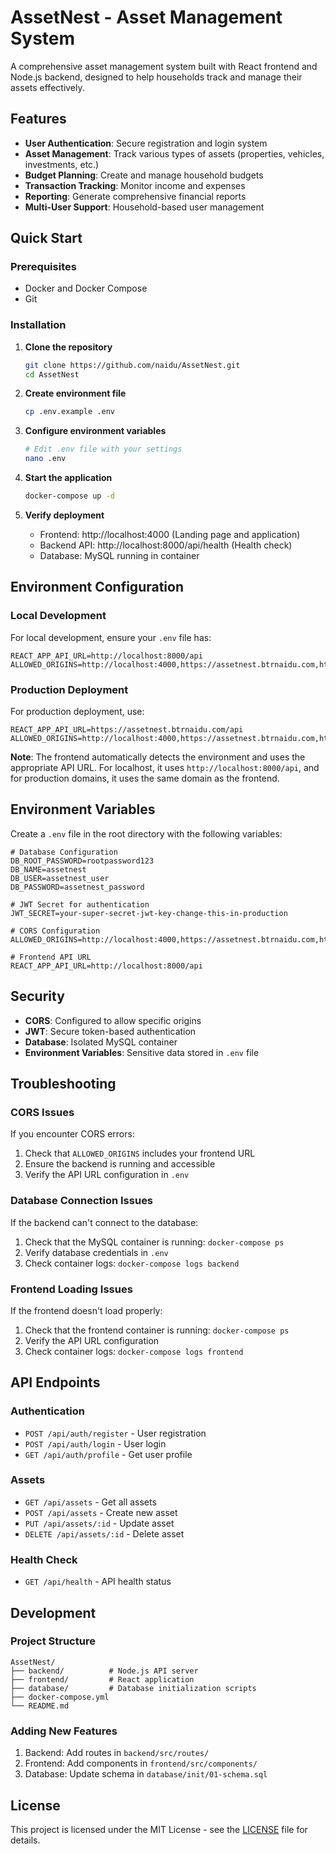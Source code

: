# AssetNest - Asset Management System

A comprehensive asset management system built with React frontend and Node.js backend, designed to help households track and manage their assets effectively.

## Features

- **User Authentication**: Secure registration and login system
- **Asset Management**: Track various types of assets (properties, vehicles, investments, etc.)
- **Budget Planning**: Create and manage household budgets
- **Transaction Tracking**: Monitor income and expenses
- **Reporting**: Generate comprehensive financial reports
- **Multi-User Support**: Household-based user management

## Quick Start

### Prerequisites

- Docker and Docker Compose
- Git

### Installation

1. **Clone the repository**
   ```bash
   git clone https://github.com/naidu/AssetNest.git
   cd AssetNest
   ```

2. **Create environment file**
   ```bash
   cp .env.example .env
   ```

3. **Configure environment variables**
   ```bash
   # Edit .env file with your settings
   nano .env
   ```

4. **Start the application**
   ```bash
   docker-compose up -d
   ```

5. **Verify deployment**
   - Frontend: http://localhost:4000 (Landing page and application)
   - Backend API: http://localhost:8000/api/health (Health check)
   - Database: MySQL running in container

## Environment Configuration

### Local Development
For local development, ensure your `.env` file has:
```
REACT_APP_API_URL=http://localhost:8000/api
ALLOWED_ORIGINS=http://localhost:4000,https://assetnest.btrnaidu.com,https://www.assetnest.btrnaidu.com
```

### Production Deployment
For production deployment, use:
```
REACT_APP_API_URL=https://assetnest.btrnaidu.com/api
ALLOWED_ORIGINS=http://localhost:4000,https://assetnest.btrnaidu.com,https://www.assetnest.btrnaidu.com
```

**Note**: The frontend automatically detects the environment and uses the appropriate API URL. For localhost, it uses `http://localhost:8000/api`, and for production domains, it uses the same domain as the frontend.

## Environment Variables

Create a `.env` file in the root directory with the following variables:

```env
# Database Configuration
DB_ROOT_PASSWORD=rootpassword123
DB_NAME=assetnest
DB_USER=assetnest_user
DB_PASSWORD=assetnest_password

# JWT Secret for authentication
JWT_SECRET=your-super-secret-jwt-key-change-this-in-production

# CORS Configuration
ALLOWED_ORIGINS=http://localhost:4000,https://assetnest.btrnaidu.com,https://www.assetnest.btrnaidu.com

# Frontend API URL
REACT_APP_API_URL=http://localhost:8000/api
```

## Security

- **CORS**: Configured to allow specific origins
- **JWT**: Secure token-based authentication
- **Database**: Isolated MySQL container
- **Environment Variables**: Sensitive data stored in `.env` file

## Troubleshooting

### CORS Issues
If you encounter CORS errors:
1. Check that `ALLOWED_ORIGINS` includes your frontend URL
2. Ensure the backend is running and accessible
3. Verify the API URL configuration in `.env`

### Database Connection Issues
If the backend can't connect to the database:
1. Check that the MySQL container is running: `docker-compose ps`
2. Verify database credentials in `.env`
3. Check container logs: `docker-compose logs backend`

### Frontend Loading Issues
If the frontend doesn't load properly:
1. Check that the frontend container is running: `docker-compose ps`
2. Verify the API URL configuration
3. Check container logs: `docker-compose logs frontend`

## API Endpoints

### Authentication
- `POST /api/auth/register` - User registration
- `POST /api/auth/login` - User login
- `GET /api/auth/profile` - Get user profile

### Assets
- `GET /api/assets` - Get all assets
- `POST /api/assets` - Create new asset
- `PUT /api/assets/:id` - Update asset
- `DELETE /api/assets/:id` - Delete asset

### Health Check
- `GET /api/health` - API health status

## Development

### Project Structure
```
AssetNest/
├── backend/          # Node.js API server
├── frontend/         # React application
├── database/         # Database initialization scripts
├── docker-compose.yml
└── README.md
```

### Adding New Features
1. Backend: Add routes in `backend/src/routes/`
2. Frontend: Add components in `frontend/src/components/`
3. Database: Update schema in `database/init/01-schema.sql`

## License

This project is licensed under the MIT License - see the [LICENSE](LICENSE) file for details.
